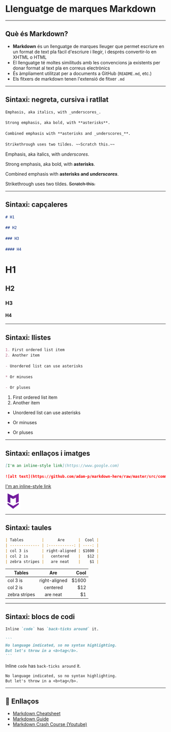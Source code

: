 # Llenguatge de marques Markdown

---

## Què és Markdown?

- **Markdown** és un llenguatge de marques lleuger que permet escriure en un format de text pla fàcil d'escriure i llegir, i després convertir-lo en XHTML o HTML
- El llenguatge té moltes similituds amb les convencions ja existents per donar format al text pla en correus electrònics
- És àmpliament utilitzat per a documents a GitHub (`README.md`, etc.)
- Els fitxers de markdown tenen l'extensió de fitxer `.md`

---

## Sintaxi: negreta, cursiva i ratllat

<!-- markdownlint-disable MD049 -->
<!-- markdownlint-disable MD050 -->

```markdown
Emphasis, aka italics, with _underscores_.

Strong emphasis, aka bold, with **asterisks**.

Combined emphasis with **asterisks and _underscores_**.

Strikethrough uses two tildes. ~~Scratch this.~~
```

Emphasis, aka italics, with _underscores_.

Strong emphasis, aka bold, with **asterisks**.

Combined emphasis with **asterisks and _underscores_**.

Strikethrough uses two tildes. ~~Scratch this.~~

<!-- markdownlint-enable MD049 -->
<!-- markdownlint-enable MD050 -->

---

## Sintaxi: capçaleres

```markdown
# H1

## H2

### H3

#### H4
```

<!-- markdownlint-disable MD022 -->
<!-- markdownlint-disable MD025 -->

# H1

## H2

### H3

#### H4

<!-- markdownlint-enable MD022 -->
<!-- markdownlint-enable MD025 -->

---

## Sintaxi: llistes

<!-- markdownlint-disable MD004 -->
<!-- markdownlint-disable MD032 -->

```markdown
1. First ordered list item
2. Another item

- Unordered list can use asterisks

* Or minuses

- Or pluses
```

1. First ordered list item
2. Another item

- Unordered list can use asterisks

* Or minuses

- Or pluses

<!-- markdownlint-enable MD004 -->
<!-- markdownlint-enable MD032 -->

---

## Sintaxi: enllaços i imatges

```markdown
[I'm an inline-style link](https://www.google.com)

![alt text](https://github.com/adam-p/markdown-here/raw/master/src/common/images/icon48.png "Logo Title Text 1")
```

[I'm an inline-style link](https://www.google.com)

![alt text](https://github.com/adam-p/markdown-here/raw/master/src/common/images/icon48.png "Logo Title Text 1")

---

## Sintaxi: taules

```markdown
| Tables        |      Are      |  Cool |
| ------------- | :-----------: | ----: |
| col 3 is      | right-aligned | $1600 |
| col 2 is      |   centered    |   $12 |
| zebra stripes |   are neat    |    $1 |
```

| Tables        |      Are      |  Cool |
| ------------- | :-----------: | ----: |
| col 3 is      | right-aligned | $1600 |
| col 2 is      |   centered    |   $12 |
| zebra stripes |   are neat    |    $1 |

---

## Sintaxi: blocs de codi

````markdown
Inline `code` has `back-ticks around` it.

```
No language indicated, so no syntax highlighting.
But let's throw in a <b>tag</b>.
```
````

Inline `code` has `back-ticks around` it.

<!-- markdownlint-disable MD040 -->

```
No language indicated, so no syntax highlighting.
But let's throw in a <b>tag</b>.
```

<!-- markdownlint-enable MD040 -->

---

## 🔗 Enllaços

- [Markdown Cheatsheet](https://github.com/adam-p/markdown-here/wiki/Markdown-Cheatsheet)
- [Markdown Guide](https://www.markdownguide.org/)
- [Markdown Crash Course (Youtube)](https://www.youtube.com/watch?v=HUBNt18RFbo)
